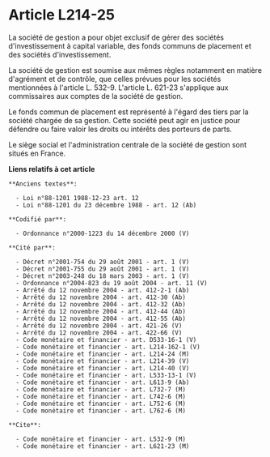 # Article L214-25

La société de gestion a pour objet exclusif de gérer des sociétés d'investissement à capital variable, des fonds communs de
placement et des sociétés d'investissement.

La société de gestion est soumise aux mêmes règles notamment en matière d'agrément et de contrôle, que celles prévues pour
les sociétés mentionnées à l'article L. 532-9. L'article L. 621-23 s'applique aux commissaires aux comptes de la société de
gestion.

Le fonds commun de placement est représenté à l'égard des tiers par la société chargée de sa gestion. Cette société peut agir
en justice pour défendre ou faire valoir les droits ou intérêts des porteurs de parts.

Le siège social et l'administration centrale de la société de gestion sont situés en France.

**Liens relatifs à cet article**

	**Anciens textes**:

	  - Loi n°88-1201 1988-12-23 art. 12
	  - Loi n°88-1201 du 23 décembre 1988 - art. 12 (Ab)

	**Codifié par**:

	  - Ordonnance n°2000-1223 du 14 décembre 2000 (V)

	**Cité par**:

	  - Décret n°2001-754 du 29 août 2001 - art. 1 (V)
	  - Décret n°2001-755 du 29 août 2001 - art. 1 (V)
	  - Décret n°2003-248 du 18 mars 2003 - art. 1 (V)
	  - Ordonnance n°2004-823 du 19 août 2004 - art. 11 (V)
	  - Arrêté du 12 novembre 2004 - art. 412-2-1 (Ab)
	  - Arrêté du 12 novembre 2004 - art. 412-30 (Ab)
	  - Arrêté du 12 novembre 2004 - art. 412-32 (Ab)
	  - Arrêté du 12 novembre 2004 - art. 412-44 (Ab)
	  - Arrêté du 12 novembre 2004 - art. 412-55 (Ab)
	  - Arrêté du 12 novembre 2004 - art. 421-26 (V)
	  - Arrêté du 12 novembre 2004 - art. 422-66 (V)
	  - Code monétaire et financier - art. D533-16-1 (V)
	  - Code monétaire et financier - art. L214-162-1 (V)
	  - Code monétaire et financier - art. L214-24 (M)
	  - Code monétaire et financier - art. L214-39 (V)
	  - Code monétaire et financier - art. L214-40 (V)
	  - Code monétaire et financier - art. L533-13-1 (V)
	  - Code monétaire et financier - art. L613-9 (Ab)
	  - Code monétaire et financier - art. L732-7 (M)
	  - Code monétaire et financier - art. L742-6 (M)
	  - Code monétaire et financier - art. L752-6 (M)
	  - Code monétaire et financier - art. L762-6 (M)

	**Cite**:

	  - Code monétaire et financier - art. L532-9 (M)
	  - Code monétaire et financier - art. L621-23 (M)
